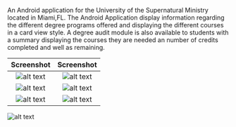 An Android application for the University of the Supernatural Ministry located in Miami,FL. The Android Application display information regarding the different degree programs offered and displaying the different courses in a card view style. A degree audit module is also available to students with a summary displaying the courses they are needed an number of credits completed and well as remaining.


Screenshot             |  Screenshot
:-------------------------:|:-------------------------:
![alt text](https://github.com/cristian-custodio/University-Android-App/blob/master/ScreenShots/ScreenShot1.png) |  ![alt text](https://github.com/cristian-custodio/University-Android-App/blob/master/ScreenShots/ScreenShot2.png)
![alt text](https://github.com/cristian-custodio/University-Android-App/blob/master/ScreenShots/ScreenShot3.png) |  ![alt text](https://github.com/cristian-custodio/University-Android-App/blob/master/ScreenShots/ScreenShot4.png)
![alt text](https://github.com/cristian-custodio/University-Android-App/blob/master/ScreenShots/ScreenShot5.png) |  ![alt text](https://github.com/cristian-custodio/University-Android-App/blob/master/ScreenShots/ScreenShot6.png)

![alt text](https://github.com/cristian-custodio/University-Android-App/blob/master/ScreenShots/ScreenShot7.png)
